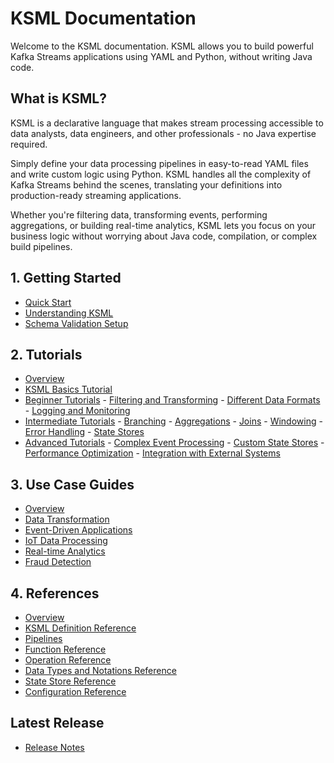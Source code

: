 # KSML Documentation

Welcome to the KSML documentation. KSML allows you to build powerful Kafka Streams applications using YAML and Python, without writing Java code.

## What is KSML?

KSML is a declarative language that makes stream processing accessible to data analysts, data engineers, and other professionals - no Java expertise required.

Simply define your data processing pipelines in easy-to-read YAML files and write custom logic using Python. KSML handles all the complexity of Kafka Streams behind the scenes, translating your definitions into production-ready streaming applications.

Whether you're filtering data, transforming events, performing aggregations, or building real-time analytics, KSML lets you focus on your business logic without worrying about Java code, compilation, or complex build pipelines.

## 1. Getting Started
- [Quick Start](getting-started/quick-start.md)
- [Understanding KSML](getting-started/introduction.md)
- [Schema Validation Setup](getting-started/schema-validation.md)

## 2. Tutorials
- [Overview](tutorials/index.md)
- [KSML Basics Tutorial](getting-started/basics-tutorial.md)
- [Beginner Tutorials](tutorials/beginner/index.md)
      - [Filtering and Transforming](tutorials/beginner/filtering-transforming.md)
      - [Different Data Formats](tutorials/beginner/data-formats.md)
      - [Logging and Monitoring](tutorials/beginner/logging-monitoring.md)
- [Intermediate Tutorials](tutorials/intermediate/index.md)
      - [Branching](tutorials/intermediate/branching.md)
      - [Aggregations](tutorials/intermediate/aggregations.md)
      - [Joins](tutorials/intermediate/joins.md)
      - [Windowing](tutorials/intermediate/windowing.md)
      - [Error Handling](tutorials/intermediate/error-handling.md)
      - [State Stores](tutorials/intermediate/state-stores.md)
- [Advanced Tutorials](tutorials/advanced/index.md)
      - [Complex Event Processing](tutorials/advanced/complex-event-processing.md)
      - [Custom State Stores](tutorials/advanced/custom-state-stores.md)
      - [Performance Optimization](tutorials/advanced/performance-optimization.md)
      - [Integration with External Systems](tutorials/advanced/external-integration.md)

## 3. Use Case Guides
- [Overview](use-cases/index.md)
- [Data Transformation](use-cases/data-transformation.md)
- [Event-Driven Applications](use-cases/event-driven-applications.md)
- [IoT Data Processing](use-cases/iot-data-processing.md)
- [Real-time Analytics](use-cases/real-time-analytics.md)
- [Fraud Detection](use-cases/fraud-detection.md)

## 4. References
- [Overview](reference/index.md)
- [KSML Definition Reference](reference/definition-reference.md)
- [Pipelines](reference/pipeline-reference.md)
- [Function Reference](reference/function-reference.md)
- [Operation Reference](reference/operation-reference.md)
- [Data Types and Notations Reference](reference/data-and-formats-reference.md)
- [State Store Reference](reference/state-store-reference.md)
- [Configuration Reference](reference/configuration-reference.md)

## Latest Release
- [Release Notes](release-notes.md)

